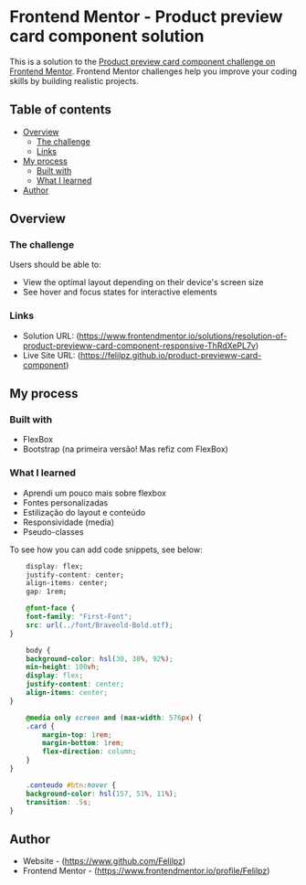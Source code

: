 # Frontend Mentor - Product preview card component solution

This is a solution to the [Product preview card component challenge on Frontend Mentor](https://www.frontendmentor.io/challenges/product-preview-card-component-GO7UmttRfa). Frontend Mentor challenges help you improve your coding skills by building realistic projects. 

## Table of contents

- [Overview](#overview)
  - [The challenge](#the-challenge)
  - [Links](#links)
- [My process](#my-process)
  - [Built with](#built-with)
  - [What I learned](#what-i-learned)
- [Author](#author)


## Overview

### The challenge

Users should be able to:

- View the optimal layout depending on their device's screen size
- See hover and focus states for interactive elements


### Links

- Solution URL: (https://www.frontendmentor.io/solutions/resolution-of-product-previeww-card-component-responsive-ThRdXePL7v)
- Live Site URL: (https://felilpz.github.io/product-previeww-card-component)

## My process

### Built with

- FlexBox
- Bootstrap (na primeira versão! Mas refiz com FlexBox)


### What I learned

- Aprendi um pouco mais sobre flexbox
- Fontes personalizadas
- Estilização do layout e conteúdo
- Responsividade (media)
- Pseudo-classes

To see how you can add code snippets, see below:

```css
    display: flex;
    justify-content: center;
    align-items: center;
    gap: 1rem;
```

```css
    @font-face {
    font-family: "First-Font";
    src: url(../font/Braveold-Bold.otf);
}
```

```css
    body {
    background-color: hsl(30, 38%, 92%);
    min-height: 100vh;
    display: flex;
    justify-content: center;
    align-items: center;
}
```

```css
    @media only screen and (max-width: 576px) {
    .card {
        margin-top: 1rem;
        margin-bottom: 1rem;
        flex-direction: column;
    }
}
```

```css
    .conteudo #btn:hover {
    background-color: hsl(157, 51%, 11%);
    transition: .5s;
}
```
## Author

- Website - (https://www.github.com/Felilpz)
- Frontend Mentor - (https://www.frontendmentor.io/profile/Felilpz)